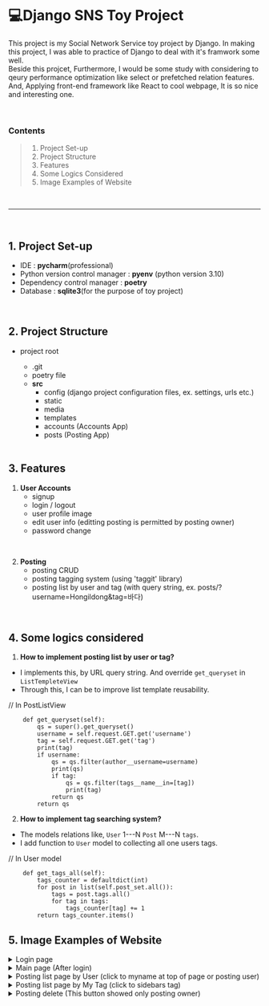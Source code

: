 # 💻**Django SNS Toy Project**

This project is my Social Network Service toy project by Django.
In making this project, I was able to practice of Django to deal with it's framwork some well.<br>
Beside this projcet, Furthermore, I would be some study with considering to qeury performance optimization like select or prefetched relation features.<br>
And, Applying front-end framework like React to cool webpage, It is so nice and interesting one.<br>

<br>

### Contents
> 1. Project Set-up
> 2. Project Structure
> 3. Features
> 4. Some Logics Considered
> 5. Image Examples of Website

<br>

---

<br>

## 1. Project Set-up
- IDE : **pycharm**(professional)
- Python version control manager : **pyenv** (python version 3.10)
- Dependency control manager : **poetry**
- Database : **sqlite3**(for the purpose of toy project)

<br>

## 2. Project Structure
- project root
  - .git
  - poetry file
  - **src**
      - config (django project configuration files, ex. settings, urls etc.)
      - static
      - media
      - templates
      - accounts (Accounts App)
      - posts (Posting App)

  <br>

## 3. Features

1. **User Accounts**
    - signup
    - login / logout
    - user profile image
    - edit user info  (editting posting is permitted by posting owner)
    - password change

<br>

2. **Posting**
    - posting CRUD
    - posting tagging system (using 'taggit' library)
    - posting list by user and tag (with query string, ex. posts/?username=Hongildong&tag=바다)

<br>

## 4. Some logics considered

1. **How to implement posting list by user or tag?**
  - I implements this, by URL query string. And override `get_queryset` in `ListTempleteView`
  - Through this, I can be to improve list template reusability.

// In PostListView
```
    def get_queryset(self):
        qs = super().get_queryset()
        username = self.request.GET.get('username')
        tag = self.request.GET.get('tag')
        print(tag)
        if username:
            qs = qs.filter(author__username=username)
            print(qs)
            if tag:
                qs = qs.filter(tags__name__in=[tag])
                print(tag)
            return qs
        return qs
```

2. **How to implement tag searching system?**
  - The models relations like,  `User` 1---N `Post` M---N `tags`.
  - I add function to `User` model to collecting all one users tags.

 // In User model
```
    def get_tags_all(self):
        tags_counter = defaultdict(int)
        for post in list(self.post_set.all()):
            tags = post.tags.all()
            for tag in tags:
                tags_counter[tag] += 1
        return tags_counter.items()
```  

## 5. Image Examples of Website
<details>
  <summary>Login page</summary>

  <img width="1198" alt="image" src="https://github.com/Kwon-sang/sns_prorject/assets/115248448/e035989d-6d0f-4d9f-99a8-3e5855bf32f6">
</details>

<details>
  <summary>Main page (After login) </summary>

  <img width="1199" alt="image" src="https://github.com/Kwon-sang/sns_prorject/assets/115248448/ed4dd767-ed2e-429a-a24e-1af4c8df98dc">
</details>

<details>
  <summary>Posting list page by User  (click to myname at top of page or posting user) </summary>

  <img width="1198" alt="image" src="https://github.com/Kwon-sang/sns_prorject/assets/115248448/1cdbbaf2-8b72-477c-92ea-33b1bc44a412">
</details>

<details>
  <summary>Posting list page by My Tag (click to sidebars tag) </summary>

  <img width="1199" alt="image" src="https://github.com/Kwon-sang/sns_prorject/assets/115248448/3555919c-bc81-4f3f-9cb4-e46d80bda349">
</details>

<details>
  <summary>Posting delete (This button showed only posting owner) </summary>

  <img width="1199" alt="image" src="https://github.com/Kwon-sang/sns_prorject/assets/115248448/77c044e9-d7e3-4589-ba74-bd7b1f21265d">
</details>
